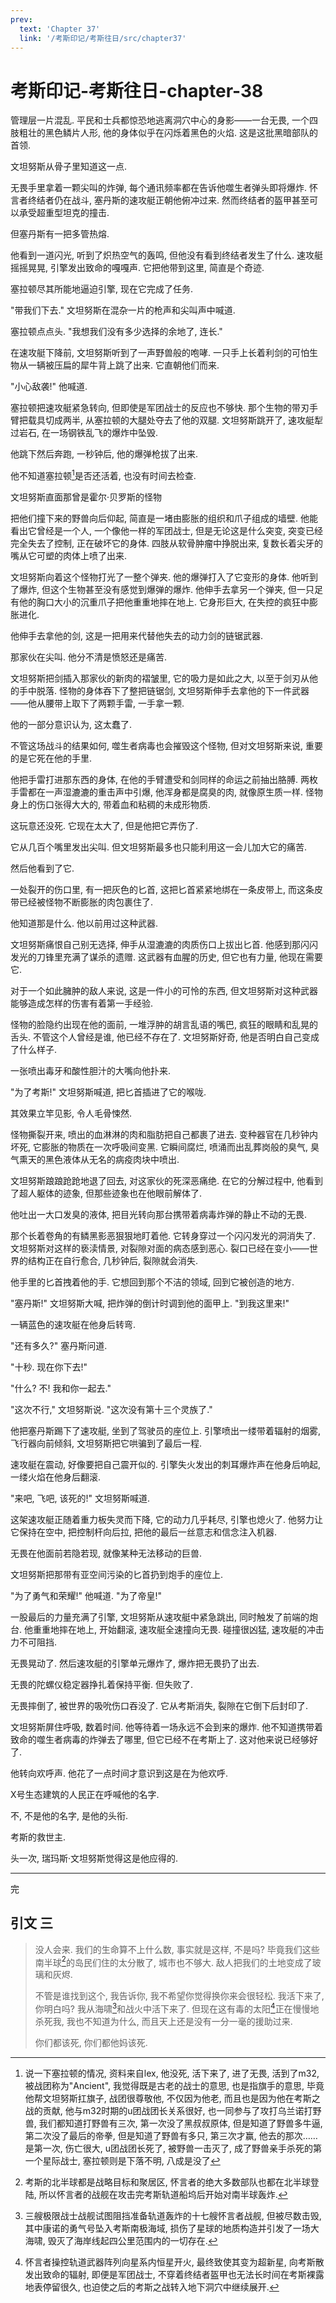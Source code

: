 ```yaml
---
prev:
  text: 'Chapter 37'
  link: '/考斯印记/考斯往日/src/chapter37'
---
```


# 考斯印记-考斯往日-chapter-38

管理层一片混乱. 平民和士兵都惊恐地逃离洞穴中心的身影——一台无畏, 一个四肢粗壮的黑色鳞片人形, 他的身体似乎在闪烁着黑色的火焰. 这是这批黑暗部队的首领.

文坦努斯从骨子里知道这一点.

无畏手里拿着一颗尖叫的炸弹, 每个通讯频率都在告诉他噬生者弹头即将爆炸. 怀言者终结者仍在战斗, 塞丹斯的速攻艇正朝他俯冲过来. 然而终结者的盔甲甚至可以承受超重型坦克的撞击.

但塞丹斯有一把多管热熔.

他看到一道闪光, 听到了炽热空气的轰鸣, 但他没有看到终结者发生了什么. 速攻艇摇摇晃晃, 引擎发出致命的嘎嘎声. 它把他带到这里, 简直是个奇迹.

塞拉顿尽其所能地逼迫引擎, 现在它完成了任务.

"带我们下去." 文坦努斯在混杂一片的枪声和尖叫声中喊道.

塞拉顿点点头. "我想我们没有多少选择的余地了, 连长."

在速攻艇下降前, 文坦努斯听到了一声野兽般的咆哮. 一只手上长着利剑的可怕生物从一辆被压扁的犀牛背上跳了出来. 它直朝他们而来.

"小心敌袭!" 他喊道.

塞拉顿把速攻艇紧急转向, 但即使是军团战士的反应也不够快. 那个生物的带刃手臂把载具切成两半, 从塞拉顿的大腿处夺去了他的双腿. 文坦努斯跳开了, 速攻艇犁过岩石, 在一场钢铁乱飞的爆炸中坠毁.

他跳下然后奔跑, 一秒钟后, 他的爆弹枪拔了出来.

他不知道塞拉顿[^1]是否还活着, 也没有时间去检查.

文坦努斯直面那曾是霍尔·贝罗斯的怪物

把他们撞下来的野兽向后仰起, 简直是一堵由膨胀的组织和爪子组成的墙壁. 他能看出它曾经是一个人, 一个像他一样的军团战士, 但是无论这是什么突变, 突变已经完全失去了控制, 正在破坏它的身体. 四肢从软骨肿瘤中挣脱出来, 复数长着尖牙的嘴从它可塑的肉体上喷了出来.

文坦努斯向着这个怪物打光了一整个弹夹. 他的爆弹打入了它变形的身体. 他听到了爆炸, 但这个生物甚至没有感觉到爆弹的爆炸. 他伸手去拿另一个弹夹, 但一只足有他的胸口大小的沉重爪子把他重重地摔在地上. 它身形巨大, 在失控的疯狂中膨胀进化.

他伸手去拿他的剑, 这是一把用来代替他失去的动力剑的链锯武器.

那家伙在尖叫. 他分不清是愤怒还是痛苦.

文坦努斯把剑插入那家伙的新肉的褶皱里, 它的吸力是如此之大, 以至于剑刃从他的手中脱落. 怪物的身体吞下了整把链锯剑, 文坦努斯伸手去拿他的下一件武器——他从腰带上取下了两颗手雷, 一手拿一颗.

他的一部分意识认为, 这太蠢了.

不管这场战斗的结果如何, 噬生者病毒也会摧毁这个怪物, 但对文坦努斯来说, 重要的是它死在他的手里.

他把手雷打进那东西的身体, 在他的手臂遭受和剑同样的命运之前抽出胳膊. 两枚手雷都在一声湿漉漉的重击声中引爆, 他浑身都是腐臭的肉, 就像原生质一样. 怪物身上的伤口张得大大的, 带着血和粘稠的未成形物质.

这玩意还没死. 它现在太大了, 但是他把它弄伤了.

它从几百个嘴里发出尖叫. 但文坦努斯最多也只能利用这一会儿加大它的痛苦.

然后他看到了它.

一处裂开的伤口里, 有一把灰色的匕首, 这把匕首紧紧地绑在一条皮带上, 而这条皮带已经被怪物不断膨胀的肉包裹住了.

他知道那是什么. 他以前用过这种武器.

文坦努斯痛恨自己别无选择, 伸手从湿漉漉的肉质伤口上拔出匕首. 他感到那闪闪发光的刀锋里充满了谋杀的遗赠. 这武器有血腥的历史, 但它也有力量, 他现在需要它.

对于一个如此臃肿的敌人来说, 这是一件小的可怜的东西, 但文坦努斯对这种武器能够造成怎样的伤害有着第一手经验.

怪物的脸隐约出现在他的面前, 一堆浮肿的胡言乱语的嘴巴, 疯狂的眼睛和乱晃的舌头. 不管这个人曾经是谁, 他已经不存在了. 文坦努斯好奇, 他是否明白自己变成了什么样子.

一张喷出毒牙和酸性胆汁的大嘴向他扑来.

"为了考斯!" 文坦努斯喊道, 把匕首插进了它的喉咙.

其效果立竿见影, 令人毛骨悚然.

怪物撕裂开来, 喷出的血淋淋的肉和脂肪把自己都裹了进去. 变种器官在几秒钟内坏死, 它膨胀的物质在一次呼吸间变黑. 它瞬间腐烂, 喷涌而出乱葬岗般的臭气, 臭气熏天的黑色液体从无名的病疫肉块中喷出.

文坦努斯踉踉跄跄地退了回去, 对这家伙的死深恶痛绝. 在它的分解过程中, 他看到了超人躯体的迹象, 但那些迹象也在他眼前解体了.

他吐出一大口发臭的液体, 把目光转向那台携带着病毒炸弹的静止不动的无畏.

那个长着卷角的有鳞黑影恶狠狠地盯着他. 它转身穿过一个闪闪发光的洞消失了. 文坦努斯对这样的亵渎情景, 对裂隙对面的病态感到恶心. 裂口已经在变小——世界的结构正在自行愈合, 几秒钟后, 裂隙就会消失.

他手里的匕首拽着他的手. 它想回到那个不洁的领域, 回到它被创造的地方.

"塞丹斯!" 文坦努斯大喊, 把炸弹的倒计时调到他的面甲上. "到我这里来!"

一辆蓝色的速攻艇在他身后转弯.

"还有多久?" 塞丹斯问道.

"十秒. 现在你下去!"

"什么? 不! 我和你一起去."

"这次不行," 文坦努斯说. "这次没有第十三个灵族了."

他把塞丹斯踢下了速攻艇, 坐到了驾驶员的座位上. 引擎喷出一缕带着辐射的烟雾, 飞行器向前倾斜, 文坦努斯把它哄骗到了最后一程.

速攻艇在震动, 好像要把自己震开似的. 引擎失火发出的刺耳爆炸声在他身后响起, 一缕火焰在他身后翻滚.

"来吧, 飞吧, 该死的!" 文坦努斯喊道.

这架速攻艇正随着重力板失灵而下降, 它的动力几乎耗尽, 引擎也熄火了. 他努力让它保持在空中, 把控制杆向后拉, 把他的最后一丝意志和信念注入机器.

无畏在他面前若隐若现, 就像某种无法移动的巨兽.

文坦努斯把那带有亚空间污染的匕首扔到炮手的座位上.

"为了勇气和荣耀!" 他喊道. "为了帝皇!"

一股最后的力量充满了引擎, 文坦努斯从速攻艇中紧急跳出, 同时触发了前端的炮台. 他重重地摔在地上, 开始翻滚, 速攻艇全速撞向无畏. 碰撞很凶猛, 速攻艇的冲击力不可阻挡.

无畏晃动了. 然后速攻艇的引擎单元爆炸了, 爆炸把无畏扔了出去.

无畏的陀螺仪稳定器挣扎着保持平衡. 但失败了.

无畏摔倒了, 被世界的吸吮伤口吞没了. 它从考斯消失, 裂隙在它倒下后封印了.

文坦努斯屏住呼吸, 数着时间. 他等待着一场永远不会到来的爆炸. 他不知道携带着致命的噬生者病毒的炸弹去了哪里, 但它已经不在考斯上了. 这对他来说已经够好了.

他转向欢呼声. 他花了一点时间才意识到这是在为他欢呼.

X号生态建筑的人民正在呼喊他的名字.

不, 不是他的名字, 是他的头衔.

考斯的救世主.

头一次, 瑞玛斯·文坦努斯觉得这是他应得的.

--------

完

## 引文 三

> 没人会来. 我们的生命算不上什么数, 事实就是这样, 不是吗? 毕竟我们这些南半球[^2]的岛民们住的太分散了, 城市也不够大. 敌人把我们的土地变成了玻璃和灰烬.
>
> 不管是谁找到这个, 我告诉你, 我不希望你觉得换你来会很轻松. 我活下来了, 你明白吗? 我从海啸[^3]和战火中活下来了. 但现在这有毒的太阳[^4]正在慢慢地杀死我, 我也不知道为什么, 而且天上还是没有一分一毫的援助过来.
>
> 你们都该死, 你们都他妈该死.

[^1]: 说一下塞拉顿的情况, 资料来自lex, 他没死, 活下来了, 进了无畏, 活到了m32, 被战团称为"Ancient", 我觉得既是古老的战士的意思, 也是指旗手的意思, 毕竟他帮文坦努斯扛旗子, 战团很尊敬他, 不仅因为他老, 而且也是因为他在考斯之战的贡献, 他与m32时期的u团战团长关系很好, 也一同参与了攻打乌兰诺打野兽, 我们都知道打野兽有三次, 第一次没了黑叔叔原体, 但是知道了野兽多牛逼, 第二次没了最后的帝拳, 但是知道了野兽有多只, 第三次才赢, 他去的那次……是第一次, 伤亡很大, u团战团长死了, 被野兽一击灭了, 成了野兽亲手杀死的第一个星际战士, 塞拉顿则是下落不明, 八成是没了

[^2]: 考斯的北半球都是战略目标和聚居区, 怀言者的绝大多数部队也都在北半球登陆, 所以怀言者的战舰在攻击完考斯轨道船坞后开始对南半球轰炸.

[^3]: 三艘极限战士战舰试图阻挡准备轨道轰炸的十七艘怀言者战舰, 但被尽数击毁, 其中康诺的勇气号坠入考斯南极海域, 损伤了星球的地质构造并引发了一场大海啸, 毁灭了海岸线起四公里范围内的一切存在.

[^4]: 怀言者操控轨道武器阵列向星系内恒星开火, 最终致使其变为超新星, 向考斯散发出致命的辐射, 即便是军团战士, 不穿着终结者盔甲也无法长时间在考斯裸露地表停留很久, 也迫使之后的考斯之战转入地下洞穴中继续展开.
